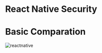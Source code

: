 # React Native Security

# Basic Comparation
![reactnative](https://user-images.githubusercontent.com/17165922/49749983-6396b700-fcb2-11e8-831b-a9fc7bc624fb.JPG)
